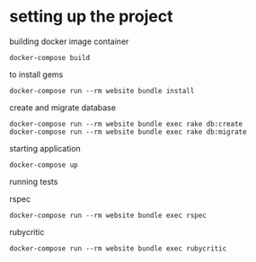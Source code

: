 # setting up the project

building docker image container
```
docker-compose build
```

to install gems
```
docker-compose run --rm website bundle install
```

create and migrate database
```
docker-compose run --rm website bundle exec rake db:create
docker-compose run --rm website bundle exec rake db:migrate
```

starting application
```
docker-compose up
```

running tests

rspec
```
docker-compose run --rm website bundle exec rspec
```

rubycritic
```
docker-compose run --rm website bundle exec rubycritic
```